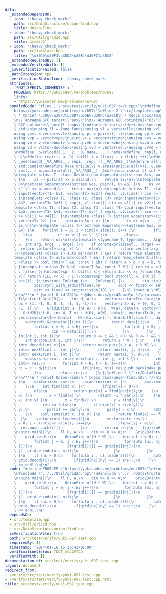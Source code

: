 ```yaml
---
data:
  _extendedDependsOn:
  - icon: ':heavy_check_mark:'
    path: src/DataStructure/union-find.hpp
    title: Union-Find
  - icon: ':heavy_check_mark:'
    path: src/Util/grid2d.hpp
    title: Grid(2D)
  - icon: ':heavy_check_mark:'
    path: src/template.hpp
    title: "\u30C6\u30F3\u30D7\u30EC\u30FC\u30C8"
  _extendedRequiredBy: []
  _extendedVerifiedWith: []
  _isVerificationFailed: false
  _pathExtension: cpp
  _verificationStatusIcon: ':heavy_check_mark:'
  attributes:
    '*NOT_SPECIAL_COMMENTS*': ''
    PROBLEM: https://yukicoder.me/problems/no/697
    links:
    - https://yukicoder.me/problems/no/697
  bundledCode: "#line 1 \"src/test/verify/yuki-697.test.cpp\"\n#define PROBLEM \"\
    https://yukicoder.me/problems/no/697\"\n#line 2 \"src/template.hpp\"\n\n/**\n\
    \ * @brief \u30C6\u30F3\u30D7\u30EC\u30FC\u30C8\n * @docs docs/template.md\n */\n\
    \n// #pragma GCC target(\"avx2\")\n// #pragma GCC optimize(\"O3\")\n// #pragma\
    \ GCC optimize(\"unroll-loops\")\n#include <bits/stdc++.h>\n\nusing namespace\
    \ std;\n\nusing ll = long long;\nusing vl = vector<ll>;\nusing vvl = vector<vl>;\n\
    using vvvl = vector<vvl>;\nusing pl = pair<ll, ll>;\nusing vp = vector<pl>;\n\
    using vvp = vector<vp>;\nusing vs = vector<string>;\nusing vvs = vector<vs>;\n\
    using vb = vector<bool>;\nusing vvb = vector<vb>;\nusing vvvb = vector<vvb>;\n\
    using vd = vector<double>;\nusing vvd = vector<vd>;\nusing vvvd = vector<vvd>;\n\
    \n#define _overload3(_1, _2, _3, name, ...) name\n#define _rep(i, n) repi(i, 0,\
    \ n)\n#define repi(i, a, b) for(ll i = ll(a); i < ll(b); ++i)\n#define rep(...)\
    \ _overload3(__VA_ARGS__, repi, _rep, )(__VA_ARGS__)\n#define all(x) std::begin(x),\
    \ std::end(x)\n#define make_unique(v) v.erase(unique(all(v)), v.end());\n#define\
    \ sum(...) accumulate(all(__VA_ARGS__), 0LL)\n\nconstexpr ll inf = 0x1fffffffffffffffLL;\n\
    \ntemplate <class T, class U>\nistream &operator>>(istream &is, pair<T, U> &p)\
    \ {\n    is >> p.first >> p.second;\n    return is;\n}\n\ntemplate <class T, class\
    \ U>\nostream &operator<<(ostream &os, pair<T, U> &p) {\n    os << p.first <<\
    \ \" \" << p.second;\n    return os;\n}\n\ntemplate <class T1, class T2> void\
    \ input(vector<T1> &v1, vector<T2> &v2){ rep(i, v1.size()) cin >> v1[i] >> v2[i];\
    \ }\ntemplate <class T1, class T2, class T3> void input(vector<T1> &v1, vector<T2>\
    \ &v2, vector<T3> &v3) { rep(i, v1.size()) cin >> v1[i] >> v2[i] >> v3[i]; }\n\
    template <class T1, class T2, class T3, class T4> void input(vector<T1> &v1, vector<T2>\
    \ &v2, vector<T3> &v3, vector<T4> &v4) { rep(i, v1.size()) cin >> v1[i] >> v2[i]\
    \ >> v3[i] >> v4[i]; }\n\ntemplate <class T> istream &operator>>(istream &is,\
    \ vector<T> &v) {\n    for(auto &x : v) {\n        is >> x;\n    }\n    return\
    \ is;\n}\n\ntemplate <class T>\nostream &operator<<(ostream &os, const vector<T>\
    \ &v) {\n    for(int i = 0; i < (int)v.size(); i++) {\n        if(i != (int)v.size()\
    \ - 1)\n            os << v[i] << \" \";\n        else\n            os << v[i];\n\
    \    }\n    return os;\n}\n\ntemplate <typename T, typename... Args>\nauto vec(T\
    \ x, int arg, Args... args) {\n    if constexpr(sizeof...(args) == 0)\n      \
    \  return vector<T>(arg, x);\n    else\n        return vector(arg, vec<T>(x, args...));\n\
    }\n\ntemplate <class T> auto min(const T &a) { return *min_element(all(a)); }\n\
    template <class T> auto max(const T &a) { return *max_element(all(a)); }\ntemplate\
    \ <class T> bool chmin(T &a, const T &b) { return a > b ? a = b, true : false;\
    \ }\ntemplate <class T> bool chmax(T &a, const T &b) { return a < b ? a = b, true\
    \ : false; }\n\nconstexpr ll bit(ll x){ return 1LL << x; }\nconstexpr ll msk(ll\
    \ x){ return (1LL << x) - 1;}\nconstexpr bool stand(ll x, int i) { return x &\
    \ bit(i); }\n\nstruct IoSetup {\n    IoSetup() {\n        cin.tie(nullptr);\n\
    \        ios::sync_with_stdio(false);\n        cout << fixed << setprecision(10);\n\
    \        cerr << fixed << setprecision(10);\n    }\n} iosetup;\n#line 2 \"src/Util/grid2d.hpp\"\
    \n\n/**\n * @brief Grid(2D)\n * @docs docs/grid2d.md\n */\n\ntemplate <typename\
    \ T>\nstruct Grid2D{\n    int H, W;\n    vector<vector<T>> data;\n    vector<int>\
    \ dx = {1, -1, 0, 0, 1, -1, 1, -1};\n    vector<int> dy = {0, 0, 1, -1, 1, -1,\
    \ -1, 1};\n    Grid2D(int H, int W) : H(H), W(W), data(H, vector<T>(W)) {}\n \
    \   Grid2D(int H, int W, T x) : H(H), W(W), data(H, vector<T>(W, x)) {}\n    Grid2D(const\
    \ vector<vector<T>> &data) : H(data.size()), W(data[0].size()), data(data) {}\n\
    \    vector<T> &operator[](int i){\n        return data[i];\n    }\n    void read(){\n\
    \        for(int i = 0; i < H; i++){\n            for(int j = 0; j < W; j++){\n\
    \                cin >> data[i][j];\n            }\n        }\n    }\n    bool\
    \ in(int i, int j){\n        return 0 <= i && i < H && 0 <= j && j < W;\n    }\n\
    \    int encode(int i, int j){\n        return i * W + j;\n    }\n    pair<int,\
    \ int> decode(int x){\n        return make_pair(x / W, x % W);\n    }\n    vector<pair<int,\
    \ int>> next4(int i, int j){\n        return next(i, j, 4);\n    }\n    vector<pair<int,\
    \ int>> next8(int i, int j){\n        return next(i, j, 8);\n    }\nprivate:\n\
    \    vector<pair<int, int>> next(int i, int j, int k){\n        vector<pair<int,\
    \ int>> res;\n        for(int t = 0; t < k; t++){\n            int ni = i + dx[t],\
    \ nj = j + dy[t];\n            if(in(ni, nj)) res.push_back(make_pair(ni, nj));\n\
    \        }\n        return res;\n    }\n};\n#line 2 \"src/DataStructure/union-find.hpp\"\
    \n\n/**\n * @brief Union-Find\n * @docs docs/union-find.md\n */\n\nstruct UnionFind\
    \ {\n    vector<int> par;\n    UnionFind(int n) {\n        par.assign(n, -1);\n\
    \    };\n    int find(int x) {\n        if(par[x] < 0)\n            return x;\n\
    \        else\n            return par[x] = find(par[x]);\n    }\n    int size(int\
    \ x) {\n        x = find(x);\n        return -1 * par[x];\n    }\n    bool unite(int\
    \ x, int y) {\n        x = find(x);\n        y = find(y);\n        if(x == y)\n\
    \            return false;\n        if(size(x) < size(y))\n            swap(x,\
    \ y);\n        par[x] += par[y];\n        par[y] = x;\n        return true;\n\
    \    }\n    bool same(int x, int y) {\n        return find(x) == find(y);\n  \
    \  }\n    vector<int> leaders(){\n        vector<int> res;\n        for(int i\
    \ = 0; i < (int)par.size(); i++){\n            if(par[i] < 0)\n              \
    \  res.push_back(i);\n        }\n        return res;\n    }\n};\n#line 5 \"src/test/verify/yuki-697.test.cpp\"\
    \n\nint main(){\n    ll H, W;\n    cin >> H >> W;\n    Grid2D<int> grid(H, W);\n\
    \    grid.read();\n    UnionFind uf(H * W);\n    for(int i = 0; i < H; i++){\n\
    \        for(int j = 0; j < W; j++){\n            for(auto [ni, nj] : grid.next4(i,\
    \ j)){\n                if(grid[i][j] == grid[ni][nj]){\n                    uf.unite(grid.encode(i,\
    \ j), grid.encode(ni, nj));\n                }\n            }\n        }\n   \
    \ }\n    ll ans = 0;\n    for(auto i : uf.leaders()){\n        auto [nx, ny] =\
    \ grid.decode(i);\n        if(grid[nx][ny] == 1) ans++;\n    }\n    cout << ans\
    \ << endl;\n}\n"
  code: "#define PROBLEM \"https://yukicoder.me/problems/no/697\"\n#include \"../../template.hpp\"\
    \n#include \"../../Util/grid2d.hpp\"\n#include \"../../DataStructure/union-find.hpp\"\
    \n\nint main(){\n    ll H, W;\n    cin >> H >> W;\n    Grid2D<int> grid(H, W);\n\
    \    grid.read();\n    UnionFind uf(H * W);\n    for(int i = 0; i < H; i++){\n\
    \        for(int j = 0; j < W; j++){\n            for(auto [ni, nj] : grid.next4(i,\
    \ j)){\n                if(grid[i][j] == grid[ni][nj]){\n                    uf.unite(grid.encode(i,\
    \ j), grid.encode(ni, nj));\n                }\n            }\n        }\n   \
    \ }\n    ll ans = 0;\n    for(auto i : uf.leaders()){\n        auto [nx, ny] =\
    \ grid.decode(i);\n        if(grid[nx][ny] == 1) ans++;\n    }\n    cout << ans\
    \ << endl;\n}"
  dependsOn:
  - src/template.hpp
  - src/Util/grid2d.hpp
  - src/DataStructure/union-find.hpp
  isVerificationFile: true
  path: src/test/verify/yuki-697.test.cpp
  requiredBy: []
  timestamp: '2024-01-16 15:36:42+09:00'
  verificationStatus: TEST_ACCEPTED
  verifiedWith: []
documentation_of: src/test/verify/yuki-697.test.cpp
layout: document
redirect_from:
- /verify/src/test/verify/yuki-697.test.cpp
- /verify/src/test/verify/yuki-697.test.cpp.html
title: src/test/verify/yuki-697.test.cpp
---
```

